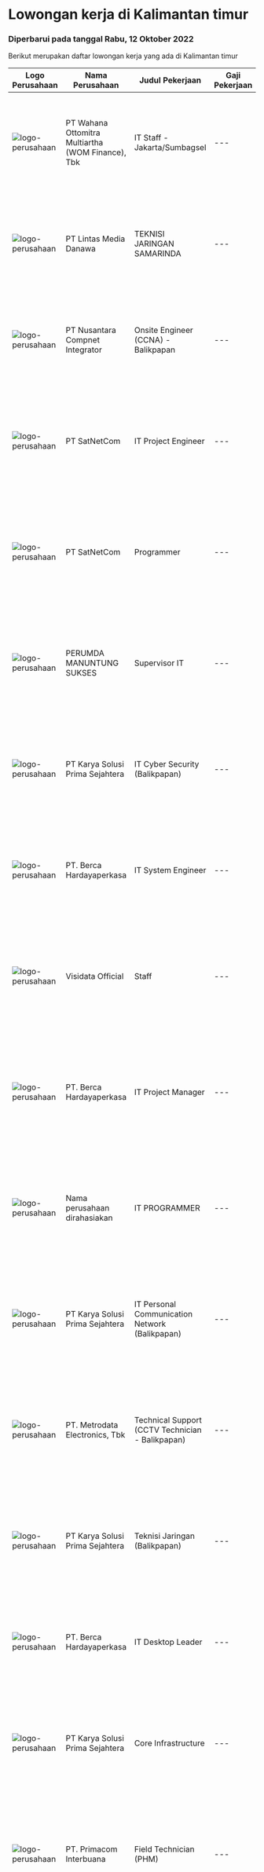 
  # Lowongan kerja di Kalimantan timur

  ### Diperbarui pada tanggal Rabu, 12 Oktober 2022

  Berikut merupakan daftar lowongan kerja yang ada di Kalimantan timur

  |Logo Perusahaan | Nama Perusahaan | Judul Pekerjaan | Gaji Pekerjaan | Lokasi | Deskripsi | Tanggal diunggah | Pranala |
  | -------------- | --------------- | --------------- | --------- | --------- | -------------- | ------- | ----------- |
  |![logo-perusahaan](https://image-service-cdn.seek.com.au/0cd0ed723dba304d73bfec64ce263da9360da79b/ee4dce1061f3f616224767ad58cb2fc751b8d2dc)|PT Wahana Ottomitra Multiartha (WOM Finance), Tbk|IT Staff - Jakarta/Sumbagsel|---|Samarinda|Job Description: Troubleshoot all IT system and network problems Monitoring and maintaining computer systems and networks Installing and configuring...|Selasa, 11 Oktober 2022|https://www.jobstreet.co.id/id/job/it-staff-jakarta-sumbagsel-4062697?token=0~8b782e90-c290-4e1e-b127-025d2894b638&sectionRank=1&jobId=jobstreet-id-job-4062697|
|![logo-perusahaan](https://image-service-cdn.seek.com.au/4cc5b4edd8a09fb41741a122f57ee79a81b9a89e/ee4dce1061f3f616224767ad58cb2fc751b8d2dc)|PT Lintas Media Danawa|TEKNISI JARINGAN SAMARINDA|---|Samarinda|Kualifikasi: Usia maksimum saat melamar adalah 28 tahun Lulusan SMK/D3/S1 (TKJ, Teknik elektro, informatika, ilmu computer) dan sejenisnya Minimal...|Senin, 10 Oktober 2022|https://www.jobstreet.co.id/id/job/teknisi-jaringan-samarinda-4060990?token=0~8b782e90-c290-4e1e-b127-025d2894b638&sectionRank=2&jobId=jobstreet-id-job-4060990|
|![logo-perusahaan](https://image-service-cdn.seek.com.au/faf1379cb2f8ff5c87162dc20c60c0d2f63dba1c/ee4dce1061f3f616224767ad58cb2fc751b8d2dc)|PT Nusantara Compnet Integrator|Onsite Engineer (CCNA) - Balikpapan|---|Balikpapan|Job Descriptions : Analyze customer needs Provide solutions and give recommendations to the customer according to their needs Preventive and...|Jumat, 07 Oktober 2022|https://www.jobstreet.co.id/id/job/onsite-engineer-ccna-balikpapan-4047918?token=0~8b782e90-c290-4e1e-b127-025d2894b638&sectionRank=3&jobId=jobstreet-id-job-4047918|
|![logo-perusahaan](https://image-service-cdn.seek.com.au/6108f58b8d52b8e5523830ee4b11d6074377e515/ee4dce1061f3f616224767ad58cb2fc751b8d2dc)|PT SatNetCom|IT Project Engineer|---|Kalimantan Timur|Skills: Good Knowledge about IT System Good Knowledge of wire/wireless computer networking Good Knowledge about Electronic and Electrical System Good...|Kamis, 06 Oktober 2022|https://www.jobstreet.co.id/id/job/it-project-engineer-4057309?token=0~8b782e90-c290-4e1e-b127-025d2894b638&sectionRank=4&jobId=jobstreet-id-job-4057309|
|![logo-perusahaan](https://image-service-cdn.seek.com.au/6108f58b8d52b8e5523830ee4b11d6074377e515/ee4dce1061f3f616224767ad58cb2fc751b8d2dc)|PT SatNetCom|Programmer|---|Balikpapan|Specific Requirements: Have good knowledge as programmer. Have experience for C#, Javascript, Windows Server, SQL Server, Basic IoT communication....|Rabu, 05 Oktober 2022|https://www.jobstreet.co.id/id/job/programmer-4056207?token=0~8b782e90-c290-4e1e-b127-025d2894b638&sectionRank=5&jobId=jobstreet-id-job-4056207|
|![logo-perusahaan](https://i.ibb.co/sqvTCh9/112815900-stock-vector-no-image-available-icon-flat-vector.webp)|PERUMDA MANUNTUNG SUKSES|Supervisor IT|---|Balikpapan|Kualifikasi Pekerjaan Memiliki KTP balikpapan memiliki Sertifikat Oil and Gas Berpengalaman minimal 3 tahun di bidangnya Deskripsi pekerjaan﻿ Membuat...|Rabu, 05 Oktober 2022|https://www.jobstreet.co.id/id/job/supervisor-it-4057008?token=0~8b782e90-c290-4e1e-b127-025d2894b638&sectionRank=6&jobId=jobstreet-id-job-4057008|
|![logo-perusahaan](https://image-service-cdn.seek.com.au/bb0f2c313297f2db3d497466b95d7da85644edc0/ee4dce1061f3f616224767ad58cb2fc751b8d2dc)|PT Karya Solusi Prima Sejahtera|IT Cyber Security (Balikpapan)|---|Balikpapan|Kualifikasi: Pendidikan D3/S1 Teknik Informatika/Teknik Elektro/Teknik Telekomunikasi. Memiliki pengalaman min. 3 tahun pada bidang terkait. Memiliki...|Selasa, 04 Oktober 2022|https://www.jobstreet.co.id/id/job/it-cyber-security-balikpapan-4035804?token=0~8b782e90-c290-4e1e-b127-025d2894b638&sectionRank=7&jobId=jobstreet-id-job-4035804|
|![logo-perusahaan](https://image-service-cdn.seek.com.au/6a76252207cfed561e664c874d4631f4aefd8409/ee4dce1061f3f616224767ad58cb2fc751b8d2dc)|PT. Berca Hardayaperkasa|IT System Engineer|---|Jakarta Pusat|Description: Monitoring and managing all installed systems and infrastructure include PC and notebook Handle windows server 2008 Handle server email,...|Selasa, 04 Oktober 2022|https://www.jobstreet.co.id/id/job/it-system-engineer-4055250?token=0~8b782e90-c290-4e1e-b127-025d2894b638&sectionRank=8&jobId=jobstreet-id-job-4055250|
|![logo-perusahaan](https://i.ibb.co/sqvTCh9/112815900-stock-vector-no-image-available-icon-flat-vector.webp)|Visidata Official|Staff|---|Balikpapan|Kualifikasi Pekerjaan Pendidikan minimal SMK jurusan TKJ Dapat dan mampu berkomunikasi dengan baik Jujur, disiplin, dan pekerja keras Mampu instalasi...|Kamis, 06 Oktober 2022|https://www.jobstreet.co.id/id/job/staff-4058061?token=0~8b782e90-c290-4e1e-b127-025d2894b638&sectionRank=9&jobId=jobstreet-id-job-4058061|
|![logo-perusahaan](https://image-service-cdn.seek.com.au/6a76252207cfed561e664c874d4631f4aefd8409/ee4dce1061f3f616224767ad58cb2fc751b8d2dc)|PT. Berca Hardayaperkasa|IT Project Manager|---|Jakarta Raya|Deskripsi: Menangani dan mengontrol berlangsungnya project sesuai dengan waktu yang telah ditentukan. Berkoordinasi dengan client/management untuk...|Selasa, 04 Oktober 2022|https://www.jobstreet.co.id/id/job/it-project-manager-4055283?token=0~8b782e90-c290-4e1e-b127-025d2894b638&sectionRank=10&jobId=jobstreet-id-job-4055283|
|![logo-perusahaan](https://i.ibb.co/sqvTCh9/112815900-stock-vector-no-image-available-icon-flat-vector.webp)|Nama perusahaan dirahasiakan|IT PROGRAMMER|---|Balikpapan|USIA MAKSIMAL 35 TAHUN MINIMAL S1 INFORMATIKA ATAU BIDANG TERKAIT MEMILIKI PENGALAMAN MINIMAL 2 TAHUN Paham terkait PHP Framework seperti Laravel,...|Minggu, 02 Oktober 2022|https://www.jobstreet.co.id/id/job/it-programmer-4035274?token=0~8b782e90-c290-4e1e-b127-025d2894b638&sectionRank=11&jobId=jobstreet-id-job-4035274|
|![logo-perusahaan](https://image-service-cdn.seek.com.au/bb0f2c313297f2db3d497466b95d7da85644edc0/ee4dce1061f3f616224767ad58cb2fc751b8d2dc)|PT Karya Solusi Prima Sejahtera|IT Personal Communication Network (Balikpapan)|---|Balikpapan|KUALIFIKASI: Usia maksimal 25 tahun. Pendidikan diutamakan lulusan SMK jurusan Teknik Komputer dan Jaringan. Memiliki kemampuan komunikasi yang baik...|Sabtu, 01 Oktober 2022|https://www.jobstreet.co.id/id/job/it-personal-communication-network-balikpapan-4034245?token=0~8b782e90-c290-4e1e-b127-025d2894b638&sectionRank=12&jobId=jobstreet-id-job-4034245|
|![logo-perusahaan](https://image-service-cdn.seek.com.au/0d75518309b56a3cff39daa569b0ba02cc7a22f2/ee4dce1061f3f616224767ad58cb2fc751b8d2dc)|PT. Metrodata Electronics, Tbk|Technical Support (CCTV Technician - Balikpapan)|---|Balikpapan|KUALIFIKASI PERSONIL CCTV Technician Pendidikan minimal D3 Pengalaman minimal 5 tahun Memiliki Sertifikasi bekerja di Ketinggian Maksimal usia 50...|Jumat, 30 September 2022|https://www.jobstreet.co.id/id/job/technical-support-cctv-technician-balikpapan-4039514?token=0~8b782e90-c290-4e1e-b127-025d2894b638&sectionRank=13&jobId=jobstreet-id-job-4039514|
|![logo-perusahaan](https://image-service-cdn.seek.com.au/bb0f2c313297f2db3d497466b95d7da85644edc0/ee4dce1061f3f616224767ad58cb2fc751b8d2dc)|PT Karya Solusi Prima Sejahtera|Teknisi Jaringan (Balikpapan)|---|Balikpapan|KUALIFIKASI Pendidikan minimal SMK Teknik Komputer &amp; Jaringan/D3 jurusan Telekomunikasi Memiliki pengalaman sebagai teknisi minimal 1 tahun ...|Senin, 03 Oktober 2022|https://www.jobstreet.co.id/id/job/teknisi-jaringan-balikpapan-4052341?token=0~8b782e90-c290-4e1e-b127-025d2894b638&sectionRank=14&jobId=jobstreet-id-job-4052341|
|![logo-perusahaan](https://image-service-cdn.seek.com.au/6a76252207cfed561e664c874d4631f4aefd8409/ee4dce1061f3f616224767ad58cb2fc751b8d2dc)|PT. Berca Hardayaperkasa|IT Desktop Leader|---|Kalimantan Timur|Responsibilities: Analyzing, diagnosing, and installation to several areas including desktop hardware, operating systems, active directory,...|Jumat, 30 September 2022|https://www.jobstreet.co.id/id/job/it-desktop-leader-4050596?token=0~8b782e90-c290-4e1e-b127-025d2894b638&sectionRank=15&jobId=jobstreet-id-job-4050596|
|![logo-perusahaan](https://image-service-cdn.seek.com.au/bb0f2c313297f2db3d497466b95d7da85644edc0/ee4dce1061f3f616224767ad58cb2fc751b8d2dc)|PT Karya Solusi Prima Sejahtera|Core Infrastructure|---|Balikpapan|Kualifikasi:  Pendidikan Minimal D3/S1 pada bidang yang sesuai. Diutamakan berpengalaman 3 tahun Memiliki Kemampuan Komunikasi yang Baik Mempunyai...|Jumat, 30 September 2022|https://www.jobstreet.co.id/id/job/core-infrastructure-4033534?token=0~8b782e90-c290-4e1e-b127-025d2894b638&sectionRank=16&jobId=jobstreet-id-job-4033534|
|![logo-perusahaan](https://image-service-cdn.seek.com.au/0962bebcc73085628db47370145df1013da6fb63/ee4dce1061f3f616224767ad58cb2fc751b8d2dc)|PT. Primacom Interbuana|Field Technician (PHM)|---|Balikpapan|Kualifikasi: Pendidikan SMK/D3, Teknik Jaringan Komp,/IT/SI/Elektro Memiliki Pengalaman di bidang jaringan Radio/VSAT menjadi nilai tambah Memiliki...|Rabu, 28 September 2022|https://www.jobstreet.co.id/id/job/field-technician-phm-4036794?token=0~8b782e90-c290-4e1e-b127-025d2894b638&sectionRank=17&jobId=jobstreet-id-job-4036794|
|![logo-perusahaan](https://image-service-cdn.seek.com.au/6a76252207cfed561e664c874d4631f4aefd8409/ee4dce1061f3f616224767ad58cb2fc751b8d2dc)|PT. Berca Hardayaperkasa|IT Helpdesk Support area Kalimantan Timur|---|Balikpapan|Tugas &amp; Tanggung Jawab: Melakukan support helpdesk kepada seluruh karyawan (join domain, data migration, etc.) Melakukan analisa...|Senin, 26 September 2022|https://www.jobstreet.co.id/id/job/it-helpdesk-support-area-kalimantan-timur-4044005?token=0~8b782e90-c290-4e1e-b127-025d2894b638&sectionRank=18&jobId=jobstreet-id-job-4044005|
|![logo-perusahaan](https://image-service-cdn.seek.com.au/bb0f2c313297f2db3d497466b95d7da85644edc0/ee4dce1061f3f616224767ad58cb2fc751b8d2dc)|PT Karya Solusi Prima Sejahtera|IT Infrastructure (Balikpapan)|---|Balikpapan|KUALIFIKASI: Usia maksimal 25 tahun. Pendidikan diutamakan lulusan SMK jurusan Teknik Komputer dan Jaringan Memiliki kemampuan komunikasi yang baik...|Minggu, 25 September 2022|https://www.jobstreet.co.id/id/job/it-infrastructure-balikpapan-4034139?token=0~8b782e90-c290-4e1e-b127-025d2894b638&sectionRank=19&jobId=jobstreet-id-job-4034139|
|![logo-perusahaan](https://image-service-cdn.seek.com.au/ff675ef8c2c432ea31bd8eaf90a9b4e0ace27a1c/ee4dce1061f3f616224767ad58cb2fc751b8d2dc)|PT Pratesis|Application Support (Penempatan Balikpapan)|---|Kalimantan Timur|JOB ROLE Giving support for dedicated application Handling client Deliver problem solving  REQUIREMENTS Fresh graduate are welcome to apply Have...|Selasa, 27 September 2022|https://www.jobstreet.co.id/id/job/application-support-penempatan-balikpapan-4046790?token=0~8b782e90-c290-4e1e-b127-025d2894b638&sectionRank=20&jobId=jobstreet-id-job-4046790|
|![logo-perusahaan](https://image-service-cdn.seek.com.au/bb0f2c313297f2db3d497466b95d7da85644edc0/ee4dce1061f3f616224767ad58cb2fc751b8d2dc)|PT Karya Solusi Prima Sejahtera|Admin & Reporting|---|Balikpapan|Kualifikasi:  Pendidikan Minimal D3/S1 pada bidang yang sesuai. Diutamakan berpengalaman 3 tahun Memiliki Kemampuan Komunikasi yang Baik Mempunyai...|Sabtu, 24 September 2022|https://www.jobstreet.co.id/id/job/admin-reporting-4033511?token=0~8b782e90-c290-4e1e-b127-025d2894b638&sectionRank=21&jobId=jobstreet-id-job-4033511|
|![logo-perusahaan](https://image-service-cdn.seek.com.au/ffbcd8309fe4010672e6779bce48c2652d16094e/ee4dce1061f3f616224767ad58cb2fc751b8d2dc)|PT Binayasa Karya Pratama|TEKNISI KOMPUTER|---|Kalimantan Barat|Tanggung Jawab Pekerjaan: Melakukan pemantauan terhadap perangkat serta maintenance yang bersifat preventif seperti update patch Operating System dan...|Kamis, 22 September 2022|https://www.jobstreet.co.id/id/job/teknisi-komputer-4042027?token=0~8b782e90-c290-4e1e-b127-025d2894b638&sectionRank=22&jobId=jobstreet-id-job-4042027|
|![logo-perusahaan](https://image-service-cdn.seek.com.au/2ecfc69cf361a84d0fdf8825e2fcbd49f63236b9/ee4dce1061f3f616224767ad58cb2fc751b8d2dc)|PT Radinka Anugra|Help Desk Support Engineer|---|Kota Banda Aceh|Responsibilities: Dealing with incoming faults in a professional, courteous manner over the phone and via email Taking ownership of faults and...|Kamis, 22 September 2022|https://www.jobstreet.co.id/id/job/help-desk-support-engineer-4041916?token=0~8b782e90-c290-4e1e-b127-025d2894b638&sectionRank=23&jobId=jobstreet-id-job-4041916|
|![logo-perusahaan](https://image-service-cdn.seek.com.au/0e89b608a432cb4a04315be929c1ffdeab22cf9f/ee4dce1061f3f616224767ad58cb2fc751b8d2dc)|PT Tangara Mitrakom (EMTEK Group)|Teknisi VSAT Jakarta Selatan, Jakarta Pusat, Medan, Makassar|---|Jakarta Raya|LOWONGAN INI UNTUK TEKNISI VSAT AREA: TEKNISI VSAT JAKARTA PUSAT TEKNISI VSAT JAKARTA SELATAN TEKNISI VSAT MAKASSAR TEKNISI VSAT MEDAN Deskripsi...|Selasa, 20 September 2022|https://www.jobstreet.co.id/id/job/teknisi-vsat-jakarta-selatan-jakarta-pusat-medan-makassar-4038531?token=0~8b782e90-c290-4e1e-b127-025d2894b638&sectionRank=24&jobId=jobstreet-id-job-4038531|
|![logo-perusahaan](https://image-service-cdn.seek.com.au/9d58c2a997716298d65050d460916ae63ea6f26a/ee4dce1061f3f616224767ad58cb2fc751b8d2dc)|Rumah Sakit Medika Sangatta|IT Support|---|Kutai Timur|Kualifikasi Pekerjaan Usia maksimal 30 tahun Pendidikan minimal SMA/SMK/ Tekhnik komputer Jaringan Menguasai Jaringan beserta topologinya Mampu...|Selasa, 20 September 2022|https://www.jobstreet.co.id/id/job/it-support-4037863?token=0~8b782e90-c290-4e1e-b127-025d2894b638&sectionRank=25&jobId=jobstreet-id-job-4037863|


  [Kembali ke daftar lowongan kerja 🔙](../README.md#daftar-lowongan-kerja)
  